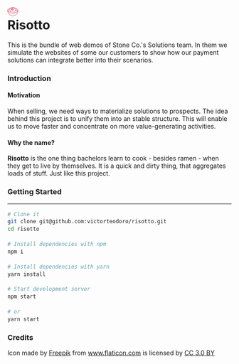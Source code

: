<img 
	src="./risotto.png"
	style="display:inline; float:left; width: 24px; height: 24px;">

Risotto
==================================

This is the bundle of web demos of Stone Co.'s Solutions team. In them we simulate the websites of some our customers to show how our payment solutions can integrate better into their scenarios.

### Introduction
#### Motivation
When selling, we need ways to materialize solutions to prospects. The idea behind this project is to unify them into an stable structure. This will enable us to move faster and concentrate on more value-generating activities.

#### Why the name?
**Risotto** is the one thing bachelors learn to cook - besides ramen - when they get to live by themselves. It is a quick and dirty thing, that aggregates loads of stuff. Just like this project.


### Getting Started
---

```sh
# Clone it
git clone git@github.com:victorteodoro/risotto.git
cd risotto

# Install dependencies with npm
npm i

# Install dependencies with yarn
yarn install

# Start development server
npm start

# or
yarn start
```

### Credits
<div>Icon made by <a href="http://www.freepik.com" title="Freepik">Freepik</a> from <a href="https://www.flaticon.com/" title="Flaticon">www.flaticon.com</a> is licensed by <a href="http://creativecommons.org/licenses/by/3.0/" title="Creative Commons BY 3.0" target="_blank">CC 3.0 BY</a></div>
